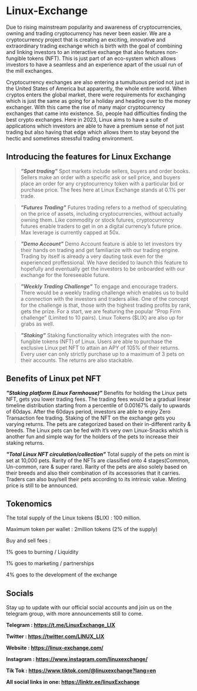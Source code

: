 # Linux-Exchange


Due to rising mainstream popularity and awareness of cryptocurrencies, owning and trading cryptocurrency has never been easier. We are a cryptocurrency project that is creating an exciting, innovative and extraordinary trading exchange which is birth with the goal of combining and linking investors to an interactive exchange that also features non-fungible tokens (NFT). This is just part of an eco-system which allows investors to have a seamless and an experience apart of the usual run of the mill exchanges.

Cryptocurrency exchanges are also entering a tumultuous period not just in the United States of America but apparently, the whole entire world. When cryptos enters the global market, there were requirements for exchanging which is just the same as going for a holiday and heading over to the money exchanger. With this came the rise of many major cryptocurrency exchanges that came into existence. So, people had difficulties finding the best crypto exchanges. Here in 2023, Linux aims to have a suite of applications which investors are able to have a premium sense of not just trading but also having that edge which allows them to stay beyond the hectic and sometimes stressful trading environment. 



## Introducing the features for Linux Exchange 


> ***"Spot trading"*** 
Spot markets include sellers, buyers and order books. Sellers make an order with a specific ask or sell price, and buyers place an order for any cryptocurrency token with a particular bid or purchase price. The fees here at Linux Exchange stands at 0.1% per trade.


> ***"Futures Trading"***
Futures trading refers to a method of speculating on the price of assets, including cryptocurrencies, without actually owning them. Like commodity or stock futures, cryptocurrency futures enable traders to get in on a digital currency’s future price. Max leverage is currently capped at 50x.


> ***"Demo Account"***
Demo Account feature is able to let investors try their hands on trading and get familiarize with our trading engine. Trading by itself is already a very dauting task even for the experienced proffessional. We have decided to launch this feature to hopefully and eventually get the investors to be onboarded with our exchange for the foreseeable future.


> ***"Weekly Trading Challenge"***
To engage and encourage traders. There would be a weekly trading challenge which enables us to build a connection with the investors and traders alike. One of the concept for the challenge is that, those with the highest trading profits by rank, gets the prize. For a start, we are featuring the popular “Prop Firm challenge” (Limited to 10 pairs). Linux Tokens ($LIX) are also up for grabs as well. 


> ***"Staking"***
Staking functionality which integrates with the non-fungible tokens (NFT) of Linux. Users are able to purchase the exclusive Linux pet NFT to attain an APY of 105% of their returns. Every user can only strictly purchase up to a maximum of 3 pets on their accounts. The returns are also stackable.



## Benefits of Linux pet NFT


***"Staking platform (Linux Farmhouse)"***
Benefits for holding the Linux pets NFT, gets you lower trading fees. The trading fees would be a gradual linear timeline distribution starting from a percentile of 0.00167% daily to upwards of 60days. After the 60days period, investors are able to enjoy Zero Transaction fee trading.
Staking of the NFT on the exchange gets you varying returns. The pets are categorized based on their in-different rarity & breeds. The Linux pets can be fed with it’s very own Linux-Snacks which is another fun and simple way for the holders of the pets to increase their staking returns.


***"Total Linux NFT circulation/collection"***
Total supply of the pets on mint is set at 10,000 pets. Rarity of the NFTs are classified onto 4 stages(Common, Un-common, rare & super rare). Rarity of the pets are also solely based on their breeds and also their combination of its accessories that it carries. Traders can also buy/sell their pets according to its intrinsic value. Minting price is still to be announced.



## Tokenomics


The total supply of the Linux tokens ($LIX) : 100 million.

Maximum token per wallet : 2million tokens (2% of the supply)

Buy and sell fees :

1% goes to burning / Liquidity

1% goes to marketing / partnerships

4% goes to the development of the exchange



## Socials


Stay up to update with our official social accounts and join us on the telegram group, with more announcements still to come.

**Telegram : https://t.me/LinuxExchange_LIX**

**Twitter : https://twitter.com/LINUX_LIX**

**Website : https://linux-exchange.com/**

**Instagram : https://www.instagram.com/linuxexchange/**

**Tik Tok : https://www.tiktok.com/@linuxexchange?lang=en**

**All social links in one: https://linktr.ee/linuxExchange**
